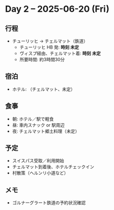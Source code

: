 # Day 2 – 2025-06-20 (Fri)

## 行程
- チューリッヒ → チェルマット（鉄道）
  - チューリッヒ HB 発: **時刻 未定**
  - ヴィスプ経由、チェルマット着: **時刻 未定**
  - 所要時間: 約3時間30分

## 宿泊
- ホテル: （チェルマット、未定）

## 食事
- 朝: ホテル／駅で軽食
- 昼: 車内スナック or 駅周辺
- 夜: チェルマット郷土料理（未定）

## 予定
- スイスパス受取／利用開始
- チェルマット到着後、ホテルチェックイン
- 村散策（ヘルンリ小道など）

## メモ
- ゴルナーグラート鉄道の予約状況確認 